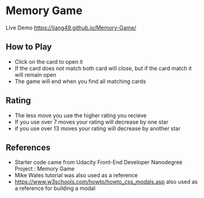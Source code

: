 # Memory Game 

Live Demo https://liang49.github.io/Memory-Game/

## How to Play
* Click on the card to open it
* If the card does not match both card will close, but if the card match it will remain open
* The game will end when you find all matching cards

## Rating
* The less move you use the higher rating you recieve
* If you use over 7 moves your rating will decrease by one star
* if you use over 13 moves your rating will decrease by another star

## References
* Starter code came from Udacity Front-End Developer Nanodegree Project : Memory Game
* Mike Wales tutorial was also used as a reference
* https://www.w3schools.com/howto/howto_css_modals.asp also used as a reference for building a modal


